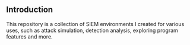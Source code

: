 ## Introduction
This repository is a collection of SIEM environments I created for various uses, such as attack simulation, detection analysis, exploring program features and more.  

